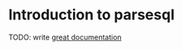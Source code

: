 # Introduction to parsesql

TODO: write [great documentation](http://jacobian.org/writing/what-to-write/)

